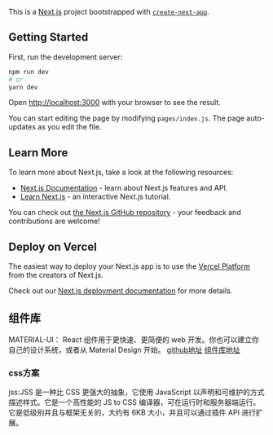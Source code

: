This is a [Next.js](https://nextjs.org/) project bootstrapped with [`create-next-app`](https://github.com/vercel/next.js/tree/canary/packages/create-next-app).

## Getting Started

First, run the development server:

```bash
npm run dev
# or
yarn dev
```

Open [http://localhost:3000](http://localhost:3000) with your browser to see the result.

You can start editing the page by modifying `pages/index.js`. The page auto-updates as you edit the file.

## Learn More

To learn more about Next.js, take a look at the following resources:

- [Next.js Documentation](https://nextjs.org/docs) - learn about Next.js features and API.
- [Learn Next.js](https://nextjs.org/learn) - an interactive Next.js tutorial.

You can check out [the Next.js GitHub repository](https://github.com/vercel/next.js/) - your feedback and contributions are welcome!

## Deploy on Vercel

The easiest way to deploy your Next.js app is to use the [Vercel Platform](https://vercel.com/import?utm_medium=default-template&filter=next.js&utm_source=create-next-app&utm_campaign=create-next-app-readme) from the creators of Next.js.

Check out our [Next.js deployment documentation](https://nextjs.org/docs/deployment) for more details.

## 组件库
MATERIAL-UI：
React 组件用于更快速、更简便的 web 开发。你也可以建立你自己的设计系统，或者从 Material Design 开始。
[github地址](https://github.com/mui-org/material-ui)
[组件库地址](https://material-ui.com/zh/)

### css方案
jss:JSS 是一种比 CSS 更强大的抽象，它使用 JavaScript 以声明和可维护的方式描述样式。它是一个高性能的 JS to CSS 编译器，可在运行时和服务器端运行。它是低级别并且与框架无关的，大约有 6KB 大小，并且可以通过插件 API 进行扩展。
